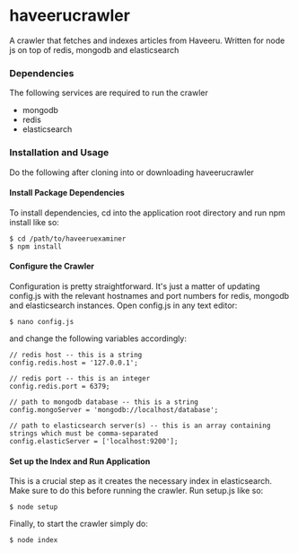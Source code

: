 # haveerucrawler
A crawler that fetches and indexes articles from Haveeru. Written for node js on top of redis, mongodb and elasticsearch

### Dependencies
The following services are required to run the crawler

* mongodb
* redis
* elasticsearch

### Installation and Usage

Do the following after cloning into or downloading haveerucrawler

#### Install Package Dependencies

To install dependencies, cd into the application root directory and run npm install like so:

```
$ cd /path/to/haveeruexaminer
$ npm install
```

#### Configure the Crawler

Configuration is pretty straightforward. It's just a matter of updating config.js with the relevant hostnames and port numbers for redis, mongodb and elasticsearch instances. Open config.js in any text editor:

```
$ nano config.js
```

and change the following variables accordingly:

```
// redis host -- this is a string
config.redis.host = '127.0.0.1';

// redis port -- this is an integer
config.redis.port = 6379;

// path to mongodb database -- this is a string
config.mongoServer = 'mongodb://localhost/database';

// path to elasticsearch server(s) -- this is an array containing strings which must be comma-separated
config.elasticServer = ['localhost:9200'];
```

#### Set up the Index and Run Application

This is a crucial step as it creates the necessary index in elasticsearch. Make sure to do this before running the crawler. 
Run setup.js like so:

```
$ node setup
```

Finally, to start the crawler simply do:

```
$ node index
```
